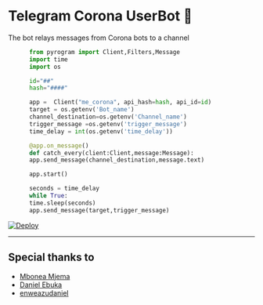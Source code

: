 # Telegram Corona UserBot 🤖
   
   The bot relays  messages from Corona bots to a channel

``` python
      from pyrogram import Client,Filters,Message
      import time
      import os

      id="##"
      hash="####"

      app =  Client("me_corona", api_hash=hash, api_id=id)
      target = os.getenv('Bot_name')
      channel_destination=os.getenv('Channel_name')
      trigger_message =os.getenv('trigger_message')
      time_delay = int(os.getenv('time_delay'))

      @app.on_message()
      def catch_every(client:Client,message:Message):
      app.send_message(channel_destination,message.text)

      app.start()

      seconds = time_delay
      while True:
      time.sleep(seconds)
      app.send_message(target,trigger_message)
```
[![Deploy](https://www.herokucdn.com/deploy/button.svg)](https://heroku.com/deploy)

----
## Special thanks to

*   [Mbonea Mjema](https://github.com/Mbonea-Mjema)
*   [Daniel Ebuka](https://t.me/dandollar1)
*   [enweazudaniel](https://github.com/enweazudaniel)
